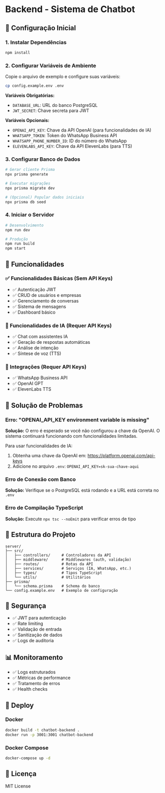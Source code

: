 # Backend - Sistema de Chatbot

## 🚀 Configuração Inicial

### 1. Instalar Dependências
```bash
npm install
```

### 2. Configurar Variáveis de Ambiente
Copie o arquivo de exemplo e configure suas variáveis:
```bash
cp config.example.env .env
```

**Variáveis Obrigatórias:**
- `DATABASE_URL`: URL do banco PostgreSQL
- `JWT_SECRET`: Chave secreta para JWT

**Variáveis Opcionais:**
- `OPENAI_API_KEY`: Chave da API OpenAI (para funcionalidades de IA)
- `WHATSAPP_TOKEN`: Token do WhatsApp Business API
- `WHATSAPP_PHONE_NUMBER_ID`: ID do número do WhatsApp
- `ELEVENLABS_API_KEY`: Chave da API ElevenLabs (para TTS)

### 3. Configurar Banco de Dados
```bash
# Gerar cliente Prisma
npx prisma generate

# Executar migrações
npx prisma migrate dev

# (Opcional) Popular dados iniciais
npx prisma db seed
```

### 4. Iniciar o Servidor
```bash
# Desenvolvimento
npm run dev

# Produção
npm run build
npm start
```

## 🔧 Funcionalidades

### ✅ Funcionalidades Básicas (Sem API Keys)
- ✅ Autenticação JWT
- ✅ CRUD de usuários e empresas
- ✅ Gerenciamento de conversas
- ✅ Sistema de mensagens
- ✅ Dashboard básico

### 🤖 Funcionalidades de IA (Requer API Keys)
- ✅ Chat com assistentes IA
- ✅ Geração de respostas automáticas
- ✅ Análise de intenção
- ✅ Síntese de voz (TTS)

### 📱 Integrações (Requer API Keys)
- ✅ WhatsApp Business API
- ✅ OpenAI GPT
- ✅ ElevenLabs TTS

## 🐛 Solução de Problemas

### Erro: "OPENAI_API_KEY environment variable is missing"
**Solução:** O erro é esperado se você não configurou a chave da OpenAI. O sistema continuará funcionando com funcionalidades limitadas.

Para usar funcionalidades de IA:
1. Obtenha uma chave da OpenAI em: https://platform.openai.com/api-keys
2. Adicione no arquivo `.env`: `OPENAI_API_KEY=sk-sua-chave-aqui`

### Erro de Conexão com Banco
**Solução:** Verifique se o PostgreSQL está rodando e a URL está correta no `.env`

### Erro de Compilação TypeScript
**Solução:** Execute `npx tsc --noEmit` para verificar erros de tipo

## 📁 Estrutura do Projeto

```
server/
├── src/
│   ├── controllers/     # Controladores da API
│   ├── middleware/      # Middlewares (auth, validação)
│   ├── routes/          # Rotas da API
│   ├── services/        # Serviços (IA, WhatsApp, etc.)
│   ├── types/           # Tipos TypeScript
│   └── utils/           # Utilitários
├── prisma/
│   └── schema.prisma    # Schema do banco
└── config.example.env   # Exemplo de configuração
```

## 🔐 Segurança

- ✅ JWT para autenticação
- ✅ Rate limiting
- ✅ Validação de entrada
- ✅ Sanitização de dados
- ✅ Logs de auditoria

## 📊 Monitoramento

- ✅ Logs estruturados
- ✅ Métricas de performance
- ✅ Tratamento de erros
- ✅ Health checks

## 🚀 Deploy

### Docker
```bash
docker build -t chatbot-backend .
docker run -p 3001:3001 chatbot-backend
```

### Docker Compose
```bash
docker-compose up -d
```

## 📝 Licença

MIT License 
